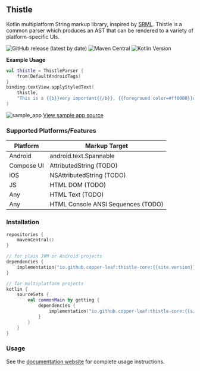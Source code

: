 ---
---

## Thistle

Kotlin multiplatform String markup library, inspired by [SRML](https://github.com/jasonwyatt/SRML). Thistle is a common 
parser which produces an AST that can be rendered to a variety of platform-specific UIs.

![GitHub release (latest by date)](https://img.shields.io/github/v/release/copper-leaf/thistle)
![Maven Central](https://img.shields.io/maven-central/v/io.github.copper-leaf/thistle-core)
![Kotlin Version](https://img.shields.io/badge/Kotlin-1.4.32-orange)

**Example Usage**

```kotlin
val thistle = ThistleParser {
    from(DefaultAndroidTags)
}
binding.textView.applyStyledText(
    thistle,
    "This is a {{b}}very important{{/b}}, {{foreground color=#ff0000}}urgent{{/foreground}} message!"
)
```

![sample_app](https://copper-leaf.github.io/thistle/assets/media/sample_app.gif)
[View sample app source](https://github.com/copper-leaf/thistle/tree/master/app)

### Supported Platforms/Features

| Platform   | Markup Target                      |
| ---------- | ---------------------------------- |
| Android    | android.text.Spannable             |
| Compose UI | AttributedString (TODO)            |
| iOS        | NSAttributedString (TODO)          |
| JS         | HTML DOM (TODO)                    |
| Any        | HTML Text (TODO)                   |
| Any        | HTML Console ANSI Sequences (TODO) |

### Installation

```kotlin
repositories {
    mavenCentral()
}

// for plain JVM or Android projects
dependencies {
    implementation("io.github.copper-leaf:thistle-core:{{site.version}}")
}

// for multiplatform projects
kotlin {
    sourceSets {
        val commonMain by getting {
            dependencies {
                implementation("io.github.copper-leaf:thistle-core:{{site.version}}")
            }
        }
    }
}
```

### Usage

See the [documentation website](https://copper-leaf.github.io/thistle/) for complete usage instructions.
